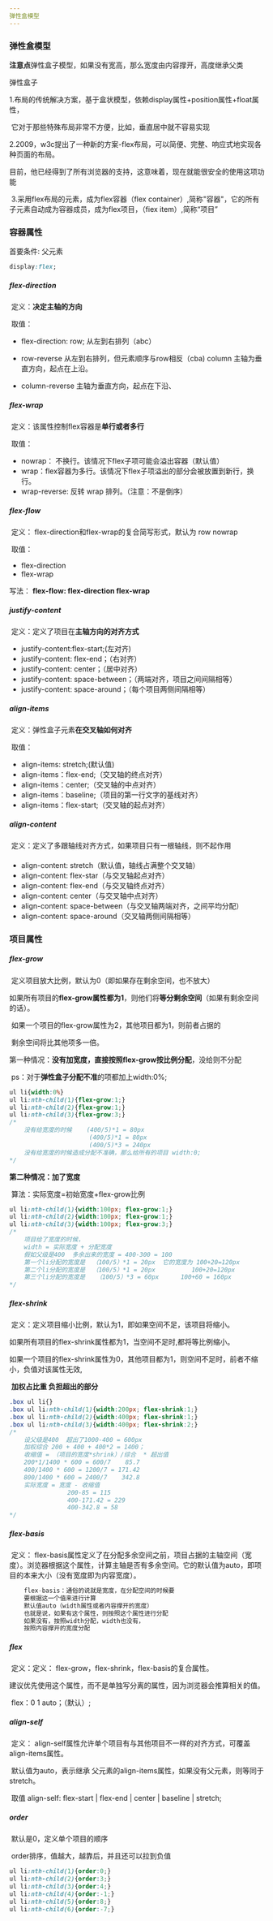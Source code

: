 ```yaml
---
弹性盒模型
---
```


### 弹性盒模型

**注意点**弹性盒子模型，如果没有宽高，那么宽度由内容撑开，高度继承父类

弹性盒子

​    1.布局的传统解决方案，基于盒状模型，依赖display属性+position属性+float属性，

​    它对于那些特殊布局非常不方便，比如，垂直居中就不容易实现

​    2.2009，w3c提出了一种新的方案-flex布局，可以简便、完整、响应式地实现各种页面的布局。

​    目前，他已经得到了所有浏览器的支持，这意味着，现在就能很安全的使用这项功能

​    3.采用flex布局的元素，成为flex容器（flex container）,简称"容器"，它的所有子元素自动成为容器成员，成为flex项目，（fiex item）,简称“项目”

### 容器属性

首要条件: 父元素

```css
display:flex;
```

##### flex-direction

​    定义：**决定主轴的方向**

​    取值：

- flex-direction: row;     从左到右排列（abc）

- row-reverse         从左到右排列，但元素顺序与row相反（cba)
     column                   主轴为垂直方向，起点在上沿。

- column-reverse      主轴为垂直方向，起点在下沿、

##### flex-wrap

​    定义：该属性控制flex容器是**单行或者多行**

​    取值：

- nowrap： 不换行。该情况下flex子项可能会溢出容器（默认值）
- wrap：flex容器为多行。该情况下flex子项溢出的部分会被放置到新行，换行。
- wrap-reverse:   反转 wrap 排列。（注意：不是倒序）

##### flex-flow

​    定义： flex-direction和flex-wrap的复合简写形式，默认为     row nowrap

​    取值： 

- flex-direction
- flex-wrap

写法： **flex-flow: flex-direction flex-wrap**

##### justify-content

​    定义：定义了项目在**主轴方向的对齐方式**

- justify-content:flex-start;(左对齐)
- justify-content: flex-end；（右对齐）
- justify-content: center；（居中对齐）
- justify-content: space-between；（两端对齐，项目之间间隔相等）
- justify-content: space-around；（每个项目两侧间隔相等）

##### align-items

​    定义：弹性盒子元素**在交叉轴如何对齐**

​    取值：

- align-items: stretch;(默认值)
- align-items：flex-end;（交叉轴的终点对齐）
- align-items：center;（交叉轴的中点对齐）
- align-items：baseline;（项目的第一行文字的基线对齐）
- align-items：flex-start;（交叉轴的起点对齐）

##### align-content

​    定义：定义了多跟轴线对齐方式，如果项目只有一根轴线，则不起作用

- align-content: stretch（默认值，轴线占满整个交叉轴）
- align-content:  flex-star（与交叉轴起点对齐）
- align-content: flex-end（与交叉轴终点对齐）
- align-content: center（与交叉轴中点对齐）
- align-content: space-between（与交叉轴两端对齐，之间平均分配）
- align-content: space-around（交叉轴两侧间隔相等）

### 项目属性

##### flex-grow

​    定义项目放大比例，默认为0（即如果存在剩余空间，也不放大）

​    如果所有项目的**flex-grow属性都为1**，则他们将**等分剩余空间**（如果有剩余空间的话）。

​    如果一个项目的flex-grow属性为2，其他项目都为1，则前者占据的

​    剩余空间将比其他项多一倍。

第一种情况：**没有加宽度，直接按照flex-grow按比例分配**，没给则不分配

​            ps：对于**弹性盒子分配不准**的项都加上width:0%;

```css
ul li{width:0%}
ul li:nth-child(1){flex-grow:1;}
ul li:nth-child(2){flex-grow:1;}
ul li:nth-child(3){flex-grow:3;}
/*
    没有给宽度的时候    (400/5)*1 = 80px
                      (400/5)*1 = 80px
                      (400/5)*3 = 240px
    没有给宽度的时候造成分配不准确，那么给所有的项目 width:0;
*/
```

**第二种情况：加了宽度**

​    算法：实际宽度=初始宽度+flex-grow比例

```css
ul li:nth-child(1){width:100px; flex-grow:1;}
ul li:nth-child(2){width:100px; flex-grow:1;}
ul li:nth-child(3){width:100px; flex-grow:3;}
/*
    项目给了宽度的时候，
    width = 实际宽度 + 分配宽度
    假如父级是400  多余出来的宽度 = 400-300 = 100
    第一个li分配的宽度是  （100/5）*1 = 20px  它的宽度为 100+20=120px
    第二个li分配的宽度是  （100/5）*1 = 20px          100+20=120px
    第三个li分配的宽度是   （100/5）*3 = 60px      100+60 = 160px
*/    
```

##### flex-shrink

​    定义：定义项目缩小比例，默认为1，即如果空间不足，该项目将缩小。

​    如果所有项目的flex-shrink属性都为1，当空间不足时,都将等比例缩小。

​    如果一个项目的flex-shrink属性为0，其他项目都为1，则空间不足时，前者不缩小，负值对该属性无效,

​    **加权占比重 负担超出的部分**

```css
.box ul li{}
.box ul li:nth-child(1){width:200px; flex-shrink:1;}
.box ul li:nth-child(2){width:400px; flex-shrink:1;}
.box ul li:nth-child(3){width:400px; flex-shrink:2;}
/*
    设父级是400  超出了1000-400 = 600px
    加权综合 200 + 400 + 400*2 = 1400；
    收缩值 = （项目的宽度*shrink）/综合  * 超出值
    200*1/1400 * 600 = 600/7    85.7
    400/1400 * 600 = 1200/7 = 171.42
    800/1400 * 600 = 2400/7    342.8
    实际宽度 = 宽度 - 收缩值
                200-85 = 115
                400-171.42 = 229
                400-342.8 = 58     
*/
```

##### flex-basis

​    定义： flex-basis属性定义了在分配多余空间之前，项目占据的主轴空间（宽度）。浏览器根据这个属性，计算主轴是否有多余空间。它的默认值为auto，即项目的本来大小（没有宽度即为内容宽度）。

```js
    flex-basis：通俗的说就是宽度，在分配空间的时候要
    要根据这一个值来进行计算
    默认值auto（width属性或者内容撑开的宽度）
    也就是说，如果有这个属性，则按照这个属性进行分配
    如果没有，按照width分配，width也没有，
    按照内容撑开的宽度分配    
```

##### flex

​    定义：定义： flex-grow，flex-shrink，flex-basis的复合属性。

​    建议优先使用这个属性，而不是单独写分离的属性，因为浏览器会推算相关的值。

​    flex：0 1 auto；（默认）;

##### align-self

​    定义： align-self属性允许单个项目有与其他项目不一样的对齐方式，可覆盖align-items属性。

​    默认值为auto，表示继承    父元素的align-items属性，如果没有父元素，则等同于stretch。

​    取值    align-self: flex-start | flex-end | center | baseline | stretch;

##### order

​    默认是0，定义单个项目的顺序

​    order排序，值越大，越靠后，并且还可以拉到负值

```css
ul li:nth-child(1){order:0;}
ul li:nth-child(2){order:3;}
ul li:nth-child(3){order:4;}
ul li:nth-child(4){order:-1;}
ul li:nth-child(5){order:8;}
ul li:nth-child(6){order:-7;}
```
